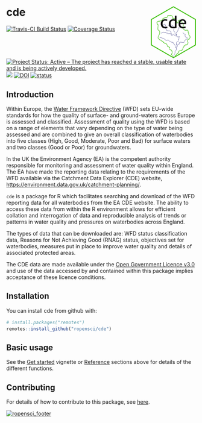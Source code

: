 
<!-- README.md is generated from README.Rmd. Please edit that file -->
cde <img src="docs/logo/logo.png" align="right" height=140/>
============================================================

[![Travis-CI Build Status](https://travis-ci.org/ropensci/cde.svg?branch=master)](https://travis-ci.org/ropensci/cde) [![Coverage Status](https://coveralls.io/repos/github/ropensci/cde/badge.svg?branch=master)](https://coveralls.io/github/ropensci/cde?branch=master) [![Project Status: Active – The project has reached a stable, usable state and is being actively developed.](https://www.repostatus.org/badges/latest/active.svg)](https://www.repostatus.org/#active) [![](https://badges.ropensci.org/284_status.svg)](https://github.com/ropensci/onboarding/issues/284) [![DOI](https://zenodo.org/badge/92712854.svg)](https://zenodo.org/badge/latestdoi/92712854) [![status](http://joss.theoj.org/papers/0d35f75e861fcf47556d70571e226589/status.svg)](http://joss.theoj.org/papers/0d35f75e861fcf47556d70571e226589)

Introduction
------------

Within Europe, the [Water Framework Directive](http://ec.europa.eu/environment/water/water-framework/index_en.html) (WFD) sets EU-wide standards for how the quality of surface- and ground-waters across Europe is assessed and classified. Assessment of quality using the WFD is based on a range of elements that vary depending on the type of water being assessed and are combined to give an overall classification of waterbodies into five classes (High, Good, Moderate, Poor and Bad) for surface waters and two classes (Good or Poor) for groundwaters.

In the UK the Environment Agency (EA) is the competent authority responsible for monitoring and assessment of water quality within England. The EA have made the reporting data relating to the requirements of the WFD available via the Catchment Data Explorer (CDE) website, <https://environment.data.gov.uk/catchment-planning/>.

`cde` is a package for R which facilitates searching and download of the WFD reporting data for all waterbodies from the EA CDE website. The ability to access these data from within the R environment allows for efficient collation and interrogation of data and reproducible analysis of trends or patterns in water quality and pressures on waterbodies across England.

The types of data that can be downloaded are: WFD status classification data, Reasons for Not Achieving Good (RNAG) status, objectives set for waterbodies, measures put in place to improve water quality and details of associated protected areas.

The CDE data are made available under the [Open Government Licence v3.0](https://www.nationalarchives.gov.uk/doc/open-government-licence/version/3/) and use of the data accessed by and contained within this package implies acceptance of these licence conditions.

Installation
------------

You can install cde from github with:

``` r
# install.packages("remotes")
remotes::install_github("ropensci/cde")
```

Basic usage
-----------

See the [Get started](https://docs.ropensci.org/cde/articles/cde.html) vignette or [Reference](https://docs.ropensci.org/cde/reference/index.html) sections above for details of the different functions.

Contributing
------------

For details of how to contribute to this package, see [here](https://docs.ropensci.org/cde/CONTRIBUTING.html).

[![ropensci\_footer](https://ropensci.org/public_images/github_footer.png)](https://ropensci.org)
